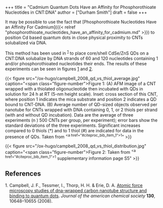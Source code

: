 +++
title = "Cadmium Quantum Dots Have an Affinity for Phosphorothioate Nucleotides in CNT:DNA"
author = ["Durham Smith"]
draft = false
+++

It may be possible to use the fact that [Phosphorothioate Nucleotides Have an Affinity For Cadmium]({{< relref "phosphorothioate_nucleotides_have_an_affinity_for_cadmium.md" >}}) to position Cd based quantum dots in close physical proximity to CNTs solubalized via DNA.

This method has been used in <sup><a href="#citeproc_bib_item_1">1</a></sup> to place core/shell CdSe/ZnS  QDs on a CNT:DNA solubalize by DNA strands of 60 and 120 nucleotides containing 1 and/or phosphorothioated nucleotides their ends. The results of these experiments can be seen in figures [1](#figure--fig:campbell-2008-qd-vs-thiol-average) and [2](#figure--fig:campbell-2008-qd-vs-thiol-distribution).

<a id="figure--fig:campbell-2008-qd-vs-thiol-average"></a>

{{< figure src="/ox-hugo/campbell_2008_qd_vs_thiol_average.jpg" caption="<span class=\"figure-number\">Figure 1: </span>(A) AFM image of a CNT wrapped with a thiolated oligonucleotide then incubated with QDs in solution for 24 h at RT (5-nm height scale). Inset: cross section of this CNT, where position 1 indicates the mica substrate and position 2 indicates a QD bound to CNT-DNA. (B) Average number of QD-sized objects observed per nanotube for CNTs wrapped with DNA containing 0, 1, or 2 thiols per strand (with and without QD incubation). Data are the average of three experiments (n ) 500 CNTs per group, per experiment); error bars show the standard deviations of the three experiments. Significant increases compared to 0 thiols (\*) and to 1 thiol (#) are indicated for data in the presence of QDs. Taken from <sup><a href=\"#citeproc_bib_item_1\">1</a></sup>" >}}

<a id="figure--fig:campbell-2008-qd-vs-thiol-distribution"></a>

{{< figure src="/ox-hugo/campbell_2008_qd_vs_thiol_distribution.jpg" caption="<span class=\"figure-number\">Figure 2: </span>Taken from <sup><a href=\"#citeproc_bib_item_1\">1</a></sup> supplementary information page S5" >}}

## References

<style>.csl-left-margin{float: left; padding-right: 0em;}
 .csl-right-inline{margin: 0 0 0 1em;}</style><div class="csl-bib-body">
  <div class="csl-entry"><a id="citeproc_bib_item_1"></a>
    <div class="csl-left-margin">1.</div><div class="csl-right-inline">Campbell, J. F., Tessmer, I., Thorp, H. H. &#38; Erie, D. A. <a href="https://doi.org/10.1021/ja801720c">Atomic force microscopy studies of dna-wrapped carbon nanotube structure and binding to quantum dots</a>. <i>Journal of the american chemical society</i> <b>130</b>, 10648–10655 (2008).</div>
  </div>
</div>
